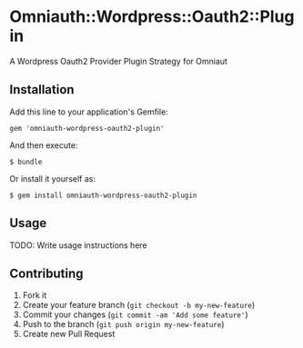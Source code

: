 # Omniauth::Wordpress::Oauth2::Plugin

A Wordpress Oauth2 Provider Plugin Strategy for Omniaut

## Installation

Add this line to your application's Gemfile:

    gem 'omniauth-wordpress-oauth2-plugin'

And then execute:

    $ bundle

Or install it yourself as:

    $ gem install omniauth-wordpress-oauth2-plugin

## Usage

TODO: Write usage instructions here

## Contributing

1. Fork it
2. Create your feature branch (`git checkout -b my-new-feature`)
3. Commit your changes (`git commit -am 'Add some feature'`)
4. Push to the branch (`git push origin my-new-feature`)
5. Create new Pull Request
